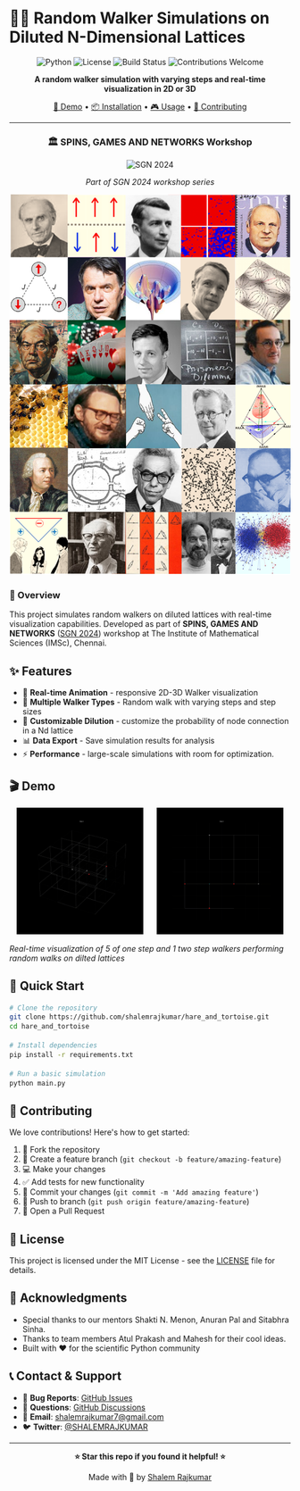 # 🚶‍♂️ Random Walker Simulations on Diluted N-Dimensional Lattices

<div align="center">

![Python](https://img.shields.io/badge/python-v3.8+-blue.svg)
![License](https://img.shields.io/badge/license-MIT-green.svg)
![Build Status](https://img.shields.io/badge/build-passing-brightgreen.svg)
![Contributions Welcome](https://img.shields.io/badge/contributions-welcome-orange.svg)

**A random walker simulation with varying steps and real-time visualization in 2D or 3D**

[🚀 Demo](#demo) • [📦 Installation](#installation) • [🎮 Usage](#usage) • [🤝 Contributing](#contributing)

</div>

---

<div align="center">

### 🏛️ SPINS, GAMES AND NETWORKS Workshop

<img src="media/sgn_logo.png" alt="SGN 2024" width="200"/>

*Part of SGN 2024 workshop series*

</div>

![Main Demo](media/README_20250817010801037.png)
### 🎯 Overview

This project simulates random walkers on diluted lattices with real-time visualization capabilities. Developed as part of **SPINS, GAMES AND NETWORKS** ([SGN 2024](https://www.imsc.res.in/~sitabhra/meetings/sgn24/)) workshop at The Institute of Mathematical Sciences (IMSc), Chennai.

## ✨ Features

- 🎯 **Real-time Animation** - responsive 2D-3D Walker visualization
- 🧠 **Multiple Walker Types** - Random walk with varying steps and step sizes  
- 🎨 **Customizable Dilution** - customize the probability of node connection in a Nd lattice
- 📊 **Data Export** - Save simulation results for analysis
- ⚡ **Performance** - large-scale simulations with room for optimization.


## 🎬 Demo

<div align="center">
  <img src="media/20250817_051507.gif" alt="Demo 1" width="45%" />
  &nbsp;&nbsp;&nbsp;&nbsp;
  <img src="media/20250817_051559.gif" alt="Demo 2" width="45%" />
</div>

*Real-time visualization of 5 of one step and 1 two step walkers performing random walks on dilted lattices*

</div>

## 🚀 Quick Start

```bash
# Clone the repository
git clone https://github.com/shalemrajkumar/hare_and_tortoise.git
cd hare_and_tortoise

# Install dependencies
pip install -r requirements.txt

# Run a basic simulation
python main.py
```


## 🤝 Contributing

We love contributions! Here's how to get started:

1. 🍴 Fork the repository
2. 🌿 Create a feature branch (`git checkout -b feature/amazing-feature`)
3. 💻 Make your changes
4. ✅ Add tests for new functionality
5. 📝 Commit your changes (`git commit -m 'Add amazing feature'`)
6. 🚀 Push to branch (`git push origin feature/amazing-feature`)
7. 🎉 Open a Pull Request


## 📄 License

This project is licensed under the MIT License - see the [LICENSE](LICENSE) file for details.

## 🙏 Acknowledgments

- Special thanks to our mentors Shakti N. Menon, Anuran Pal and Sitabhra Sinha.
- Thanks to team members Atul Prakash and Mahesh for their cool ideas.
- Built with ❤️ for the scientific Python community

## 📞 Contact & Support

- 🐛 **Bug Reports**: [GitHub Issues](https://github.com/shalemrajkumar/hare_and_tortoise/issues)
- 💬 **Questions**: [GitHub Discussions](https://github.com/shalemrajkumar/hare_and_tortoise/discussions)
- 📧 **Email**: shalemrajkumar7@gmail.com
- 🐦 **Twitter**: [@SHALEMRAJKUMAR](https://twitter.com/SHALEMRAJKUMAR)

---

<div align="center">

**⭐ Star this repo if you found it helpful! ⭐**

Made with 🔬 by [Shalem Rajkumar](https://github.com/shalemrajkumar)

</div>
